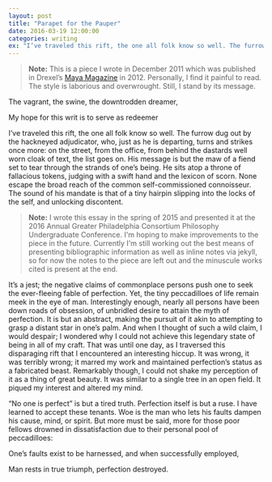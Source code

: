 ```yaml
---
layout: post
title: "Parapet for the Pauper"
date: 2016-03-19 12:00:00
categories: writing
ex: "I’ve traveled this rift, the one all folk know so well. The furrow dug out by the hackneyed adjudicator, who, just as he is departing, turns and strikes once more: on the street, from the office, from behind the dastards well worn cloak of text, the list goes on. His message is but the maw of a fiend set to tear through the strands of one’s being. He sits atop a throne of fallacious tokens, judging with a swift hand and the lexicon of scorn. None escape the broad reach of the common self-commissioned connoisseur. The sound of his mandate is that of a tiny hairpin slipping into the locks of the self, and unlocking discontent..."
---
```

> **Note:** This is a piece I wrote in December 2011 which was published in Drexel’s [Maya Magazine][1] in 2012. Personally, I find it painful to read. The style is laborious and overwrought. Still, I stand by its message. 

The vagrant, the swine, the downtrodden dreamer, 

My hope for this writ is to serve as redeemer 

I’ve traveled this rift, the one all folk know so well. The furrow dug out by the hackneyed adjudicator, who, just as he is departing, turns and strikes once more: on the street, from the office, from behind the dastards well worn cloak of text, the list goes on. His message is but the maw of a fiend set to tear through the strands of one’s being. He sits atop a throne of fallacious tokens, judging with a swift hand and the lexicon of scorn. None escape the broad reach of the common self-commissioned connoisseur. The sound of his mandate is that of a tiny hairpin slipping into the locks of the self, and unlocking discontent.

> **Note:** I wrote this essay in the spring of 2015 and presented it at the 2016 Annual Greater Philadelphia Consortium Philosophy Undergraduate Conference. I'm hoping to make improvements to the piece in the future. Currently I'm still working out the best means of presenting bibliographic information as well as inline notes via jekyll, so for now the notes to the piece are left out and the minuscule works cited is present at the end. 

It’s a jest; the negative claims of commonplace persons push one to seek the ever-fleeing fable of perfection. Yet, the tiny peccadilloes of life remain meek in the eye of man. Interestingly enough, nearly all persons have been down roads of obsession, of unbridled desire to attain the myth of perfection. It is but an abstract, making the pursuit of it akin to attempting to grasp a distant star in one’s palm. And when I thought of such a wild claim, I would despair; I wondered why I could not achieve this legendary state of being in all of my craft.  That was until one day, as I traversed this disparaging rift that I encountered an interesting hiccup. It was wrong, it was terribly wrong; it marred my work and maintained perfection’s status as a fabricated beast. Remarkably though, I could not shake my perception of it as a thing of great beauty. It was similar to a single tree in an open field. It piqued my interest and altered my mind. 

“No one is perfect” is but a tired truth. Perfection itself is but a ruse. I have learned to accept these tenants. Woe is the man who lets his faults dampen his cause, mind, or spirit. But more must be said, more for those poor fellows drowned in dissatisfaction due to their personal pool of peccadilloes:

One’s faults exist to be harnessed, and when successfully employed,

Man rests in true triumph, perfection destroyed.


[1]:	http://www.pages.drexel.edu/~dsomaya/Drexe_Maya/Welcome.html